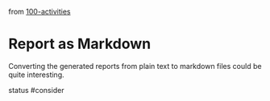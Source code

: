 from [100-activities](activities/100-activities.md)
# Report as Markdown
Converting the generated reports from plain text to markdown files could be quite interesting.

status #consider